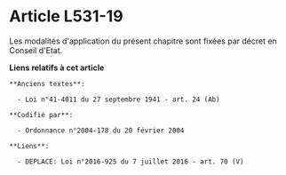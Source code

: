 # Article L531-19

Les modalités d'application du présent chapitre sont fixées par décret en Conseil d'Etat.

**Liens relatifs à cet article**

	**Anciens textes**:

	  - Loi n°41-4011 du 27 septembre 1941 - art. 24 (Ab)

	**Codifié par**:

	  - Ordonnance n°2004-178 du 20 février 2004

	**Liens**:

	  - DEPLACE: Loi n°2016-925 du 7 juillet 2016 - art. 70 (V)
